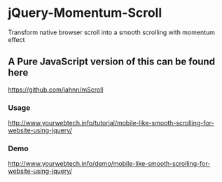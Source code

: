 # jQuery-Momentum-Scroll
Transform native browser scroll into a smooth scrolling with momentum effect

<h2>A Pure JavaScript version of this can be found here</h2>
<a href="https://github.com/iahnn/mScroll">https://github.com/iahnn/mScroll</a>

<h3>Usage</h3>
<a href="http://www.yourwebtech.info/tutorial/mobile-like-smooth-scrolling-for-website-using-jquery/">http://www.yourwebtech.info/tutorial/mobile-like-smooth-scrolling-for-website-using-jquery/</a>

<h3>Demo</h3>
<a href="http://www.yourwebtech.info/demo/mobile-like-smooth-scrolling-for-website-using-jquery/">http://www.yourwebtech.info/demo/mobile-like-smooth-scrolling-for-website-using-jquery/</a>
